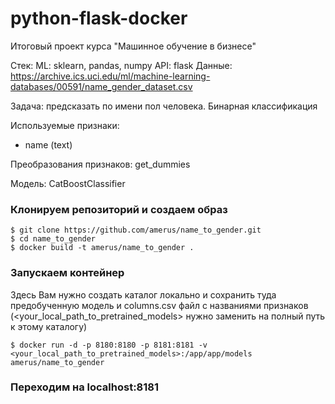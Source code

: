 # python-flask-docker
Итоговый проект курса "Машинное обучение в бизнесе"

Стек:
ML: sklearn, pandas, numpy
API: flask
Данные: https://archive.ics.uci.edu/ml/machine-learning-databases/00591/name_gender_dataset.csv

Задача: предсказать по имени пол человека. Бинарная классификация

Используемые признаки:
- name (text)

Преобразования признаков: get_dummies

Модель: CatBoostClassifier

### Клонируем репозиторий и создаем образ
```
$ git clone https://github.com/amerus/name_to_gender.git
$ cd name_to_gender
$ docker build -t amerus/name_to_gender .
```

### Запускаем контейнер

Здесь Вам нужно создать каталог локально и сохранить туда предобученную модель и columns.csv файл с названиями признаков (<your_local_path_to_pretrained_models> нужно заменить на полный путь к этому каталогу)
```
$ docker run -d -p 8180:8180 -p 8181:8181 -v <your_local_path_to_pretrained_models>:/app/app/models amerus/name_to_gender
```

### Переходим на localhost:8181
